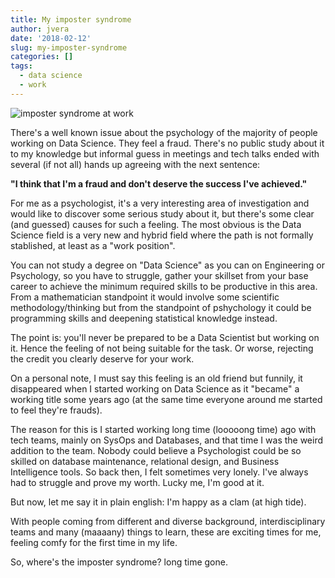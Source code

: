 ```yaml
---
title: My imposter syndrome
author: jvera
date: '2018-02-12'
slug: my-imposter-syndrome
categories: []
tags:
  - data science
  - work
---
```


![imposter syndrome at work](/images/facepalm.png)

There's a well known issue about the psychology of the majority of people working on Data Science. They feel a fraud. There's no public study about it to my knowledge but informal guess in meetings and tech talks ended with several (if not all) hands up agreeing with the next sentence:

**"I think that I'm a fraud and don't deserve the success I've achieved."**

For me as a psychologist, it's a very interesting area of investigation and would like to discover some serious study about it, but there's some clear (and guessed) causes for such a feeling. The most obvious is the Data Science field is a very new and hybrid field where the path is not formally stablished, at least as a "work position".

You can not study a degree on "Data Science" as you can on Engineering or Psychology, so you have to struggle, gather your skillset from your base career to achieve the minimum required skills to be productive in this area. From a mathematician standpoint it would involve some scientific methodology/thinking but from the standpoint of pshychology it could be programming skills and deepening statistical knowledge instead.

The point is: you'll never be prepared to be a Data Scientist but working on it. Hence the feeling of not being suitable for the task. Or worse, rejecting the credit you clearly deserve for your work.

On a personal note, I must say this feeling is an old friend but funnily, it disappeared when I started working on Data Science as it "became" a working title some years ago (at the same time everyone around me started to feel they're frauds).

The reason for this is I started working long time (looooong time) ago with tech teams, mainly on SysOps and Databases, and that time I was the weird addition to the team. Nobody could believe a Psychologist could be so skilled on database maintenance, relational design, and Business Intelligence tools. So back then, I felt sometimes very lonely. I've always had to struggle and prove my worth. Lucky me, I'm good at it.

But now, let me say it in plain english: I'm happy as a clam (at high tide).

With people coming from different and diverse background, interdisciplinary teams and many (maaaany) things to learn, these are exciting times for me, feeling comfy for the first time in my life.

So, where's the imposter syndrome? long time gone.

